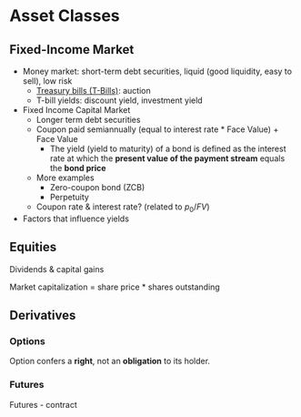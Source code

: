 # Asset Classes

## Fixed-Income Market

+ Money market: short-term debt securities, liquid (good liquidity, easy to sell), low risk
  + [Treasury bills (T-Bills)](https://www.investopedia.com/terms/t/treasurybill.asp): auction
  + T-bill yields: discount yield, investment yield
+ Fixed Income Capital Market
  + Longer term debt securities
  + Coupon paid semiannually (equal to interest rate * Face Value) + Face Value
    + The yield (yield to maturity) of a bond is defined as the interest rate at which the **present value of the payment stream** equals the **bond price**
  + More examples
    + Zero-coupon bond (ZCB)
    + Perpetuity
  + Coupon rate & interest rate? (related to $p_0 / FV$)
+ Factors that influence yields

## Equities

Dividends & capital gains

Market capitalization = share price * shares outstanding

## Derivatives

### Options

Option confers a **right**, not an **obligation** to its holder.

### Futures

Futures - contract
